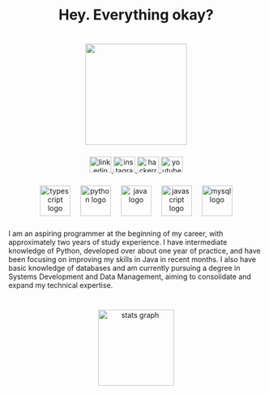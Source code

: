 <h1 align="center">Hey. Everything okay?</h1>

###

<br clear="both">

<div align="center">
  <img height="200" src="https://media.discordapp.net/attachments/1040073605976969267/1404296326333599814/d6a25edf-50c1-43f4-b082-a07753ec70fc.png?ex=689aac5e&is=68995ade&hm=6e119b7737f65103f6650bc6f922885d80e642bbd5a8301ae31a81aaf07f41d4&=&format=webp&quality=lossless&width=567&height=567"  />
</div>

###

<div align="center">
  <a href="https://www.linkedin.com/in/murielito/" target="_blank">
    <img src="https://raw.githubusercontent.com/maurodesouza/profile-readme-generator/master/src/assets/icons/social/linkedin/default.svg" width="43" height="31" alt="linkedin logo"  />
  </a>
  <a href="https://www.instagram.com/muriellito/" target="_blank">
    <img src="https://raw.githubusercontent.com/maurodesouza/profile-readme-generator/master/src/assets/icons/social/instagram/default.svg" width="43" height="31" alt="instagram logo"  />
  </a>
  <a href="https://www.hackerrank.com/profile/murivini3" target="_blank">
    <img src="https://raw.githubusercontent.com/maurodesouza/profile-readme-generator/master/src/assets/icons/social/hackerrank/default.svg" width="43" height="31" alt="hackerrank logo"  />
  </a>
  <a href="https://www.youtube.com/@Muriellito" target="_blank">
    <img src="https://raw.githubusercontent.com/maurodesouza/profile-readme-generator/master/src/assets/icons/social/youtube/default.svg" width="43" height="31" alt="youtube logo"  />
  </a>
</div>

###

<div align="center">
  <img src="https://cdn.jsdelivr.net/gh/devicons/devicon/icons/typescript/typescript-plain.svg" height="60" alt="typescript logo"  />
  <img width="12" />
  <img src="https://cdn.jsdelivr.net/gh/devicons/devicon/icons/python/python-original.svg" height="60" alt="python logo"  />
  <img width="12" />
  <img src="https://cdn.jsdelivr.net/gh/devicons/devicon/icons/java/java-original.svg" height="60" alt="java logo"  />
  <img width="12" />
  <img src="https://cdn.jsdelivr.net/gh/devicons/devicon/icons/javascript/javascript-plain.svg" height="60" alt="javascript logo"  />
  <img width="12" />
  <img src="https://cdn.jsdelivr.net/gh/devicons/devicon/icons/mysql/mysql-original-wordmark.svg" height="60" alt="mysql logo"  />
</div>

###

<p align="left">I am an aspiring programmer at the beginning of my career, with approximately two years of study experience. I have intermediate knowledge of Python, developed over about one year of practice, and have been focusing on improving my skills in Java in recent months. I also have basic knowledge of databases and am currently pursuing a degree in Systems Development and Data Management, aiming to consolidate and expand my technical expertise.</p>

###

<br clear="both">

<div align="center">
  <img src="https://github-readme-stats.vercel.app/api?username=murielito17&hide_title=false&hide_rank=false&show_icons=true&include_all_commits=true&count_private=true&disable_animations=true&theme=dark&locale=en&hide_border=true&order=1&custom_title=Stats" height="150" alt="stats graph"  />
</div>

###
